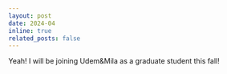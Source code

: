 ```yaml
---
layout: post
date: 2024-04
inline: true
related_posts: false
---
```

Yeah! I will be joining Udem&Mila as a graduate student this fall!
